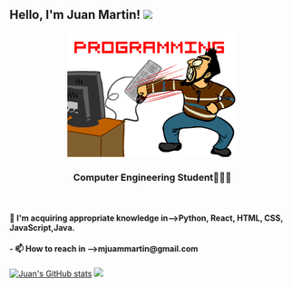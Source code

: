 ## Hello, I'm  Juan Martin! <img src="https://media.giphy.com/media/hvRJCLFzcasrR4ia7z/giphy.gif" width="28">
<p align="center">
<img title="Ollyxs" alt="Ollyxs" src="https://raw.githubusercontent.com/Juannnma/Juannnma/main/un dia en la oficina.gif"/>
</a>
</p>
<h3 align="center">Computer Engineering Student👨🏻‍💻</h3>



<br/>

<!-- status codes -->


<h4>🌱 I'm acquiring appropriate knowledge in-->Python, React, HTML, CSS, JavaScript,Java.</h4> 
<h4>- 📫 How to reach in -->mjuammartin@gmail.com</h4>
<a href="http://www.github.com/Juannnma"><img src="https://github-readme-stats.vercel.app/api?username=Juannnma&show_icons=true&theme=codeSTACKr&hide_border=true&include_all_commits=true" alt="Juan's GitHub stats" /></a>
<a href="https://github.com/Juannnma" align="left"><img src="https://github-readme-stats.vercel.app/api/top-langs/?username=Juannnma&layout=compact&langs_count=7&theme=codeSTACKr&hide_border=true,html"/></a>



<!--
**Juannnma/Juannnma** is a ✨ _special_ ✨ repository because its `README.md` (this file) appears on your GitHub profile.

Here are some ideas to get you started:

- 🔭 I’m currently working on ...
- 🌱 I’m currently learning ...
- 👯 I’m looking to collaborate on ...
- 🤔 I’m looking for help with ...
- 💬 Ask me about ...
- 📫 How to reach me: ...
- 😄 Pronouns: ...
- ⚡ Fun fact: ...
-->
